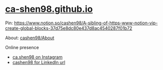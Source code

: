# [ca-shen98.github.io](https://ca-shen98.github.io)

Pin: https://www.notion.so/cashen98/A-sibling-of-https-www-notion-vip-create-global-blocks-37d75e8dc80e437d8ac4540287f01b72

About: [cashen98/About](https://www.notion.so/cashen98/About-ad2724dd10344347a243c519b0fb6187)

Online presence
- [ca.shen98 on Instagram](https://instagram.com/ca.shen98)
- [cashen98 for LinkedIn url](http://linkedin.com/in/cashen98)
